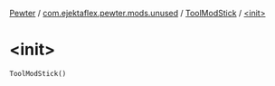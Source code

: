 [Pewter](../../index.md) / [com.ejektaflex.pewter.mods.unused](../index.md) / [ToolModStick](index.md) / [&lt;init&gt;](./-init-.md)

# &lt;init&gt;

`ToolModStick()`